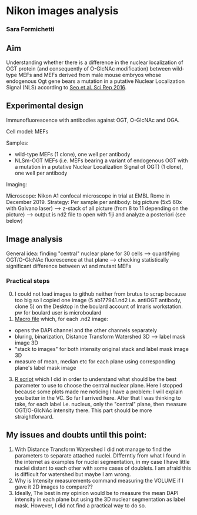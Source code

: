 # Nikon images analysis 
### Sara Formichetti

## Aim

Understanding whether there is a difference in the nuclear localization of OGT protein (and consequently of O-GlcNAc modification) between wild-type MEFs and MEFs derived from male mouse embryos whose endogenous Ogt gene bears a mutation in a putative Nuclear Localization Signal (NLS) according to [Seo et al. Sci Rep 2016](https://www.nature.com/articles/srep34614).

## Experimental design

Immunofluorescence with antibodies against OGT, O-GlcNAc and OGA.

Cell model: MEFs

Samples:

* wild-type MEFs (1 clone), one well per antibody
* NLSm-OGT MEFs (i.e. MEFs bearing a variant of endogenous OGT with a mutation in a putative Nuclear Localization Signal of OGT) (1 clone), one well per antibody

Imaging:

Microscope: Nikon A1 confocal microscope in trial at EMBL Rome in December 2019.
Strategy: Per sample per antibody: big picture (5x5 60x with Galvano laser) --> z-stack of all picture (from 8 to 11 depending on the picture) --> output is nd2 file to open with fiji and analyze a posteriori (see below) 

## Image analysis

General idea: finding "central" nuclear plane for 30 cells --> quantifying OGT/O-GlcNAc fluorescence at that plane --> checking statistically significant difference between wt and mutant MEFs

### Practical steps

0. I could not load images to github neither from brutus to scrap because too big so I copied one image (5 ab177941.nd2 i.e. antiOGT antibody, clone 5) on the Desktop in the boulard account of Imaris workstation. pw for boulard user is microboulard
1.  [Macro file](./scripts/Macro.ijm) which, for each .nd2 image:

* opens the DAPi channel and the other channels separately
* bluring, binarization, Distance Transform Watershed 3D --> label mask image 3D
* "stack to images" for both intensity original stack and label mask image 3D 
* measure of mean, median etc for each plane using corresponding plane's label mask image

3. [R script](./scripts/nuclei_param_change_across_planes.R) which I did in order to understand what should be the best parameter to use to choose the central nuclear plane. Here I stopped because some plots made me noticing I have a problem: I will explain you better in the VC.
So far I arrived here. After that I was thinking to take, for each label i.e. nucleus, only the "central" plane, then measure OGT/O-GlcNAc intensity there. This part should be more straightforward. 

## My issues and doubts until this point:

1. With Distance Transform Watershed I did not manage to find the parameters to separate attached nuclei. DIfferntly from what I found in the internet as examples for nuclei segmentation, in my case I have little nuclei distant to each other with some cases of doublets. I am afraid this is difficult for watershed but maybe I am wrong.
2. Why is Intensity measurements command measuring the VOLUME if I gave it 2D images to compare??
3. Ideally, The best in my opinion would be to measure the mean DAPI intensity in each plane but using the 3D nuclear segmentation as label mask. However, I did not find a practical way to do so. 
